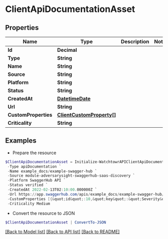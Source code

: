 # ClientApiDocumentationAsset
## Properties

Name | Type | Description | Notes
------------ | ------------- | ------------- | -------------
**Id** | **Decimal** |  | 
**Type** | **String** |  | 
**Name** | **String** |  | 
**Source** | **String** |  | 
**Platform** | **String** |  | 
**Status** | **String** |  | 
**CreatedAt** | [**DatetimeDate**](DatetimeDate.md) |  | 
**Url** | **String** |  | 
**CustomProperties** | [**ClientCustomProperty[]**](ClientCustomProperty.md) |  | 
**Criticality** | **String** |  | 

## Examples

- Prepare the resource
```powershell
$ClientApiDocumentationAsset = Initialize-WatchtowrAPIClientApiDocumentationAsset  -Id 1 `
 -Type apiDocumentation `
 -Name example_docs/example-swagger-hub `
 -Source module-adversarysight-swaggerhub-saas-discovery `
 -Platform SwaggerHub API `
 -Status verified `
 -CreatedAt 2022-02-13T02:10:00.000000Z `
 -Url https://app.swaggerhub.com/apis/example_docs/example-swagger-hub/ `
 -CustomProperties [{&quot;id&quot;:10,&quot;key&quot;:&quot;Severity&quot;,&quot;value&quot;:&quot;normal&quot;,&quot;isPreset&quot;:false,&quot;modelType&quot;:&quot;apiDocumentation&quot;,&quot;modelId&quot;:209,&quot;createdAt&quot;:&quot;2024-09-24T02:37:27.000Z&quot;,&quot;updatedAt&quot;:&quot;2024-09-24T02:38:35.000Z&quot;},{&quot;id&quot;:11,&quot;key&quot;:&quot;Vulnerability&quot;,&quot;value&quot;:&quot;low risk&quot;,&quot;isPreset&quot;:false,&quot;modelType&quot;:&quot;apiDocumentation&quot;,&quot;modelId&quot;:209,&quot;createdAt&quot;:&quot;2024-09-24T02:37:27.000Z&quot;,&quot;updatedAt&quot;:&quot;2024-09-24T02:38:35.000Z&quot;}] `
 -Criticality Medium
```

- Convert the resource to JSON
```powershell
$ClientApiDocumentationAsset | ConvertTo-JSON
```

[[Back to Model list]](../README.md#documentation-for-models) [[Back to API list]](../README.md#documentation-for-api-endpoints) [[Back to README]](../README.md)

